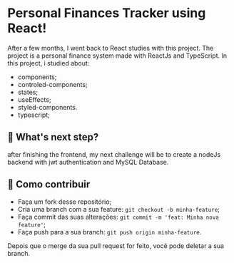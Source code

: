 # Personal Finances Tracker using React!
After a few months, I went back to React studies with this project. The project is a personal finance system made with ReactJs and TypeScript. 
  In this project, i studied about: 
- components; 
- controled-components;
- states;
- useEffects;
- styled-components.
- typescript;

## :rocket: What's next step? 

after finishing the frontend, my next challenge will be to create a nodeJs backend with jwt authentication and MySQL Database.



## :thinking: Como contribuir

- Faça um fork desse repositório;
- Cria uma branch com a sua feature: `git checkout -b minha-feature`;
- Faça commit das suas alterações: `git commit -m 'feat: Minha nova feature'`;
- Faça push para a sua branch: `git push origin minha-feature`.

Depois que o merge da sua pull request for feito, você pode deletar a sua branch.

